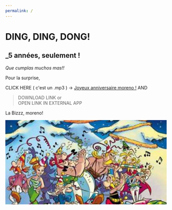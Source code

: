 ```yaml
---
permalink: /
---
```


# DING, DING, DONG!

## _5 années, seulement !

_Que cumplas muchos mas!!_

Pour la surprise,

CLICK HERE ( c'est un .mp3 ) -> [Joyeux anniversaire moreno !](anniversairemoreno.mp3?raw=true) AND<br>
  > DOWNLOAD LINK or<br>
  > OPEN LINK IN EXTERNAL APP

La Bizzz, moreno!

![alt image](noel.jpg)<br>
